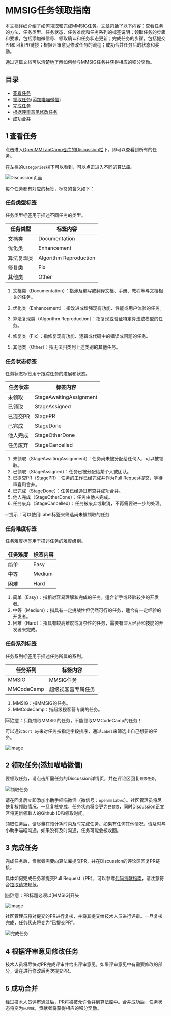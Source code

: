 # MMSIG任务领取指南

本文档详细介绍了如何领取和完成MMSIG任务。文章包括了以下内容：查看任务的方法、任务类型、任务状态、任务难度和任务系列的标签说明；领取任务的步骤和要求，包括添加微信号、领取确认和任务状态更新；完成任务的步骤，包括提交PR和回复PR链接；根据评审意见修改任务的流程；成功合并任务后的状态和奖励。

通过这篇文档可以清楚地了解如何参与MMSIG任务并获得相应的积分奖励。

## 目录
* [查看任务](#1-查看任务)
* [领取任务(添加喵喵微信)](#2-领取任务添加喵喵微信)
* [完成任务](#3-完成任务)
* [根据评审意见修改任务](#4-根据评审意见修改任务)
* [成功合并](#5-成功合并)

## 1 查看任务

点击进入[OpenMMLabCamp仓库的Discussion栏](https://github.com/open-mmlab/OpenMMLabCamp/discussions)下，即可以查看到所有的任务。

在左栏的`Categories`栏下可以看到，可以点击进入不同的算法库。

![Discussion页面](https://github.com/open-mmlab/OpenMMLabCamp/assets/62195058/5a3225e7-7c36-42e6-aeed-d96e69a25cfc)

每个任务都有对应的标签，标签的含义如下：

### 任务类型标签

任务类型标签用于描述不同任务的类型。

| 任务类型  | 标签内容                   |
|-------|------------------------|
| 文档类   | Documentation          |
| 优化类   | Enhancement            |
| 算法复现类 | Algorithm Reproduction |
| 修复类   | Fix                    |
| 其他类   | Other                  |

1. 文档类（Documentation）：指涉及编写或翻译文档、手册、教程等与文档相关的任务。

2. 优化类（Enhancement）：指改进或增强现有功能、性能或用户体验的任务。

3. 算法复现类（Algorithm Reproduction）：指复现或验证特定算法或模型的任务。

4. 修复类（Fix）：指修复现有功能、逻辑或代码中的错误或问题的任务。

5. 其他类（Other）：指无法归类到上述类别的其他任务。

### 任务状态标签

任务状态标签用于跟踪任务的进展和状态。

| 任务状态  | 标签内容                    | 
|-------|-------------------------|
| 未领取   | StageAwaitingAssignment |
| 已领取   | StageAssigned           |
| 已提交PR | StagePR                 |
| 已完成   | StageDone               | 
| 他人完成  | StageOtherDone          |
| 任务废弃  | StageCancelled          |

1. 未领取（StageAwaitingAssignment）：任务尚未被分配给任何人，可以被领取。
2. 已领取（StageAssigned）：任务已被分配给某个人或团队。
3. 已提交PR（StagePR）：任务的工作已经完成并作为Pull Request提交，等待审查和合并。
4. 已完成（StageDone）：任务已经通过审查并成功合并。
5. 他人完成（StageOtherDone）：任务由他人完成。
6. 任务废弃（StageCancelled）：任务被废弃或取消，不再需要进一步的处理。

✅提示：可以使用Label标签来筛选尚未被领取的任务

### 任务难度标签
任务难度标签用于描述任务的难度级别。

| 任务难度 | 标签内容   |
|------|--------|
| 简单   | Easy   |
| 中等   | Medium |
| 困难   | Hard   |

1. 简单（Easy）：指相对容易理解和完成的任务，适合新手或经验较少的开发者。
2. 中等（Medium）：指具有一定挑战性但仍然可行的任务，适合有一定经验的开发者。
3. 困难（Hard）：指具有较高难度或复杂性的任务，需要有深入经验和技能的开发者来完成。

### 任务系列标签
任务系列标签用于描述任务所属的系列。

| 任务系列       | 标签内容      |
|------------|-----------|
| MMSIG      | MMSIG任务   |
| MMCodeCamp | 超级视客营专属任务 |

1. MMSIG：指MMSIG的任务。
2. MMCodeCamp：指超级视客营专属的任务。

🆘注意：只能领取MMSIG的任务，不能领取MMCodeCamp的任务！

可以通过`Sort by`来对任务按指定字段排序，通过`Label`来筛选出自己想要的任务。

![image](https://github.com/open-mmlab/OpenMMLabCamp/assets/62195058/2e44e80d-1f79-454a-933b-f43dc481be9e)

## 2 领取任务(添加喵喵微信)

要领取任务，请点击所需任务的Discussion详情页，并在评论区回复`领取任务`。

![领取任务](https://github.com/open-mmlab/OpenMMLabCamp/assets/62195058/0a23735b-8bd9-4ddb-a274-25efe0472f5c)

请在回复后立即添加小助手喵喵微信（微信号：`openmmlabwx`）。社区管理员将尽快复核领取情况，一旦复核完成，任务状态将变更为`已领取`，同时Discussion正文区将更新领取人的Github ID和领取时间。

领取任务后，请尽量在预计耗时内及时完成任务。如果有任何其他情况，请及时与小助手喵喵沟通。如果没有及时沟通，任务可能会被收回。

## 3 完成任务

完成任务后，贡献者需要向算法库提交PR，并在Discussion的评论区回复PR链接。

具体如何完成任务和提交Pull Request（PR），可以参考[代码贡献指南](https://mmengine.readthedocs.io/zh_CN/latest/notes/contributing.html)，请注意符合[拉取请求规范](https://mmengine.readthedocs.io/zh_CN/latest/notes/contributing.html#id11)。

🆘注意：PR标题必须以[MMSIG]开头

![image](https://github.com/open-mmlab/mmpose/assets/62195058/7d44dfb6-bc81-4360-b5b7-3128f213c352)

社区管理员将对提交的PR进行复核，并将其提交给技术人员进行评审。一旦复核完成，任务状态将变为“已提交PR”。

![完成任务](https://github.com/open-mmlab/OpenMMLabCamp/assets/62195058/dd54bc6b-dc9c-4ed1-b277-293385dec162)

## 4 根据评审意见修改任务

技术人员将尽快对PR完成评审并给出评审意见，如果评审意见中有需要修改的部分，请在进行修改后再次提交PR。

## 5 成功合并

经过技术人员评审通过后，PR将被被允许合并到算法库中。合并成功后，任务状态将变为`已完成`，贡献者将获得相应的积分奖励。
